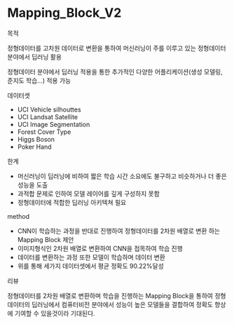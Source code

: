 # Mapping_Block_V2
목적

정형데이터를 고차원 데이터로 변환을 통하여 머신러닝이 주를 이루고 있는 정형데이터 분야에서 딥러닝 활용

정형데이터 분야에서 딥러닝 적용을 통한 추가적인 다양한 어플리케이션(생성 모델링, 준지도 학습…) 적용 가능

데이터셋

- UCI Vehicle silhouttes
- UCI Landsat Satellite
- UCI Image Segmentation
- Forest Cover Type
- Higgs Boson
- Poker Hand

한계

- 머신러닝이 딥러닝에 비하여 짧은 학습 시간 소요에도 불구하고 비슷하거나 더 좋은 성능을 도출
- 과적합 문제로 인하여 모델 레이어를 깊게 구성하지 못함
- 정형데이터에 적합한 딥러닝 아키텍쳐 필요

method

- CNN이 학습하는 과정을 반대로 진행하여 정형데이터를 2차원 배열로 변환 하는 Mapping Block 제안
- 이미지형식인 2차원 배열로 변환하여 CNN을 접목하여 학습 진행
- 데이터를 변환하는 과정 또한 모델이 학습하며 데이터 변환
- 위를 통해 세가지 데이터셋에서 평균 정확도 90.22%달성

리뷰

정형데이터를 2차원 배열로 변환하며 학습을 진행하는 Mapping Block을 통하여 정형데이터의 딥러닝에서 컴퓨터비전 분야에서 성능이 높은 모델들을 결합하여 정확도 향상에 기여할 수 있을것이라 기대된다.
